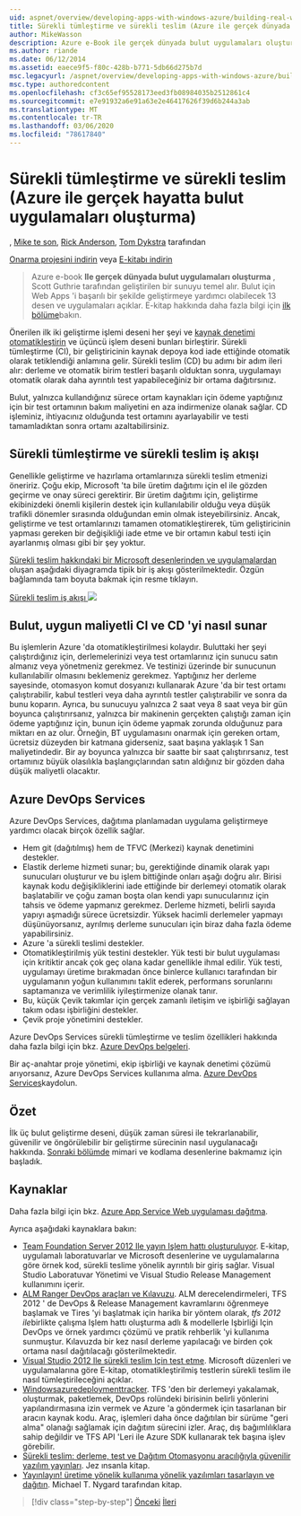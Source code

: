 ```yaml
---
uid: aspnet/overview/developing-apps-with-windows-azure/building-real-world-cloud-apps-with-windows-azure/continuous-integration-and-continuous-delivery
title: Sürekli tümleştirme ve sürekli teslim (Azure ile gerçek dünyada bulut uygulamaları oluşturma) | Microsoft Docs
author: MikeWasson
description: Azure e-Book ile gerçek dünyada bulut uygulamaları oluşturma, Scott Guthrie tarafından geliştirilen bir sunuyu temel alır. 13 desen ve şunları yapabilir...
ms.author: riande
ms.date: 06/12/2014
ms.assetid: eaece9f5-f80c-428b-b771-5db66d275b7d
msc.legacyurl: /aspnet/overview/developing-apps-with-windows-azure/building-real-world-cloud-apps-with-windows-azure/continuous-integration-and-continuous-delivery
msc.type: authoredcontent
ms.openlocfilehash: cf3c65ef95528173eed3fb08984035b2512861c4
ms.sourcegitcommit: e7e91932a6e91a63e2e46417626f39d6b244a3ab
ms.translationtype: MT
ms.contentlocale: tr-TR
ms.lasthandoff: 03/06/2020
ms.locfileid: "78617840"
---
```

# <a name="continuous-integration-and-continuous-delivery-building-real-world-cloud-apps-with-azure"></a>Sürekli tümleştirme ve sürekli teslim (Azure ile gerçek hayatta bulut uygulamaları oluşturma)

, [Mike te son](https://github.com/MikeWasson), [Rick Anderson](https://twitter.com/RickAndMSFT), [Tom Dykstra](https://github.com/tdykstra) tarafından

[Onarma projesini indirin](https://code.msdn.microsoft.com/Fix-It-app-for-Building-cdd80df4) veya [E-kitabı indirin](https://blogs.msdn.com/b/microsoft_press/archive/2014/07/23/free-ebook-building-cloud-apps-with-microsoft-azure.aspx)

> Azure e-book **Ile gerçek dünyada bulut uygulamaları oluşturma** , Scott Guthrie tarafından geliştirilen bir sunuyu temel alır. Bulut için Web Apps 'i başarılı bir şekilde geliştirmeye yardımcı olabilecek 13 desen ve uygulamaları açıklar. E-kitap hakkında daha fazla bilgi için [ilk bölüme](introduction.md)bakın.

Önerilen ilk iki geliştirme işlemi deseni her şeyi ve [kaynak denetimi](source-control.md) [otomatikleştirin](automate-everything.md) ve üçüncü işlem deseni bunları birleştirir. Sürekli tümleştirme (CI), bir geliştiricinin kaynak depoya kod iade ettiğinde otomatik olarak tetiklendiği anlamına gelir. Sürekli teslim (CD) bu adımı bir adım ileri alır: derleme ve otomatik birim testleri başarılı olduktan sonra, uygulamayı otomatik olarak daha ayrıntılı test yapabileceğiniz bir ortama dağıtırsınız.

Bulut, yalnızca kullandığınız sürece ortam kaynakları için ödeme yaptığınız için bir test ortamının bakım maliyetini en aza indirmenize olanak sağlar. CD işleminiz, ihtiyacınız olduğunda test ortamını ayarlayabilir ve testi tamamladıktan sonra ortamı azaltabilirsiniz.

## <a name="continuous-integration-and-continuous-delivery-workflow"></a>Sürekli tümleştirme ve sürekli teslim iş akışı

Genellikle geliştirme ve hazırlama ortamlarınıza sürekli teslim etmenizi öneririz. Çoğu ekip, Microsoft 'ta bile üretim dağıtımı için el ile gözden geçirme ve onay süreci gerektirir. Bir üretim dağıtımı için, geliştirme ekibinizdeki önemli kişilerin destek için kullanılabilir olduğu veya düşük trafikli dönemler sırasında olduğundan emin olmak isteyebilirsiniz. Ancak, geliştirme ve test ortamlarınızı tamamen otomatikleştirerek, tüm geliştiricinin yapması gereken bir değişikliği iade etme ve bir ortamın kabul testi için ayarlanmış olması gibi bir şey yoktur.

[Sürekli teslim hakkındaki bir Microsoft desenlerinden ve uygulamalardan](https://aka.ms/ReleasePipeline) oluşan aşağıdaki diyagramda tipik bir iş akışı gösterilmektedir. Özgün bağlamında tam boyuta bakmak için resme tıklayın.

[Sürekli teslim iş akışı ![](continuous-integration-and-continuous-delivery/_static/image1.png)](https://msdn.microsoft.com/library/dn449955.aspx)

## <a name="how-the-cloud-enables-cost-effective-ci-and-cd"></a>Bulut, uygun maliyetli CI ve CD 'yi nasıl sunar

Bu işlemlerin Azure 'da otomatikleştirilmesi kolaydır. Buluttaki her şeyi çalıştırdığınız için, derlemelerinizi veya test ortamlarınız için sunucu satın almanız veya yönetmeniz gerekmez. Ve testinizi üzerinde bir sunucunun kullanılabilir olmasını beklemeniz gerekmez. Yaptığınız her derleme sayesinde, otomasyon komut dosyanızı kullanarak Azure 'da bir test ortamı çalıştırabilir, kabul testleri veya daha ayrıntılı testler çalıştırabilir ve sonra da bunu koparın. Ayrıca, bu sunucuyu yalnızca 2 saat veya 8 saat veya bir gün boyunca çalıştırırsanız, yalnızca bir makinenin gerçekten çalıştığı zaman için ödeme yaptığınız için, bunun için ödeme yapmak zorunda olduğunuz para miktarı en az olur. Örneğin, BT uygulamasını onarmak için gereken ortam, ücretsiz düzeyden bir katmana giderseniz, saat başına yaklaşık 1 San maliyetindedir. Bir ay boyunca yalnızca bir saatte bir saat çalıştırırsanız, test ortamınız büyük olasılıkla başlangıçlarından satın aldığınız bir gözden daha düşük maliyetli olacaktır.

## <a name="azure-devops-services"></a>Azure DevOps Services 

Azure DevOps Services, dağıtıma planlamadan uygulama geliştirmeye yardımcı olacak birçok özellik sağlar.

- Hem git (dağıtılmış) hem de TFVC (Merkezi) kaynak denetimini destekler.
- Elastik derleme hizmeti sunar; bu, gerektiğinde dinamik olarak yapı sunucuları oluşturur ve bu işlem bittiğinde onları aşağı doğru alır. Birisi kaynak kodu değişikliklerini iade ettiğinde bir derlemeyi otomatik olarak başlatabilir ve çoğu zaman boşta olan kendi yapı sunucularınız için tahsis ve ödeme yapmanız gerekmez. Derleme hizmeti, belirli sayıda yapıyı aşmadığı sürece ücretsizdir. Yüksek hacimli derlemeler yapmayı düşünüyorsanız, ayrılmış derleme sunucuları için biraz daha fazla ödeme yapabilirsiniz.
- Azure 'a sürekli teslimi destekler.
- Otomatikleştirilmiş yük testini destekler. Yük testi bir bulut uygulaması için kritiktir ancak çok geç olana kadar genellikle ihmal edilir. Yük testi, uygulamayı üretime bırakmadan önce binlerce kullanıcı tarafından bir uygulamanın yoğun kullanımını taklit ederek, performans sorunlarını saptamanıza ve verimlilik iyileştirmenize olanak tanır.
- Bu, küçük Çevik takımlar için gerçek zamanlı iletişim ve işbirliği sağlayan takım odası işbirliğini destekler.
- Çevik proje yönetimini destekler.

Azure DevOps Services sürekli tümleştirme ve teslim özellikleri hakkında daha fazla bilgi için bkz. [Azure DevOps belgeleri](/azure/devops/index).

Bir aç-anahtar proje yönetimi, ekip işbirliği ve kaynak denetimi çözümü arıyorsanız, Azure DevOps Services kullanıma alma. [Azure DevOps Services](https://dev.azure.com/)kaydolun.

## <a name="summary"></a>Özet

İlk üç bulut geliştirme deseni, düşük zaman süresi ile tekrarlanabilir, güvenilir ve öngörülebilir bir geliştirme sürecinin nasıl uygulanacağı hakkında. [Sonraki bölümde](web-development-best-practices.md) mimari ve kodlama desenlerine bakmamız için başladık.

## <a name="resources"></a>Kaynaklar

Daha fazla bilgi için bkz. [Azure App Service Web uygulaması dağıtma](https://azure.microsoft.com/documentation/articles/web-sites-deploy/).

Ayrıca aşağıdaki kaynaklara bakın:

- [Team Foundation Server 2012 Ile yayın Işlem hattı oluşturuluyor](https://aka.ms/ReleasePipeline). E-kitap, uygulamalı laboratuvarlar ve Microsoft desenlerine ve uygulamalarına göre örnek kod, sürekli teslime yönelik ayrıntılı bir giriş sağlar. Visual Studio Laboratuvar Yönetimi ve Visual Studio Release Management kullanımını içerir.
- [ALM Ranger DevOps araçları ve Kılavuzu](https://aka.ms/vsarsolutions/). ALM derecelendirmeleri, TFS 2012 ' de DevOps &amp; Release Management kavramlarını öğrenmeye başlamak ve Tires 'yi başlatmak için harika bir yöntem olarak, *tfs 2012 ile*birlikte çalışma Işlem hattı oluşturma adlı &amp; modellerle Işbirliği Için DevOps ve örnek yardımcı çözümü ve pratik rehberlik 'yi kullanıma sunmuştur. Kılavuzda bir kez nasıl derleme yapılacağı ve birden çok ortama nasıl dağıtılacağı gösterilmektedir.
- [Visual Studio 2012 Ile sürekli teslim Için test etme](https://msdn.microsoft.com/library/jj159345.aspx). Microsoft düzenleri ve uygulamalarına göre E-kitap, otomatikleştirilmiş testlerin sürekli teslim ile nasıl tümleştirileceğini açıklar.
- [Windowsazuredeploymenttracker](https://github.com/RyanTBerry/WindowsAzureDeploymentTracker). TFS 'den bir derlemeyi yakalamak, oluşturmak, paketlemek, DevOps rolündeki birisinin belirli yönlerini yapılandırmasına izin vermek ve Azure 'a göndermek için tasarlanan bir aracın kaynak kodu. Araç, işlemleri daha önce dağıtılan bir sürüme "geri alma" olanağı sağlamak için dağıtım sürecini izler. Araç, dış bağımlılıklara sahip değildir ve TFS API 'Leri ile Azure SDK kullanarak tek başına işlev görebilir.
- [Sürekli teslim: derleme, test ve Dağıtım Otomasyonu aracılığıyla güvenilir yazılım yayınları](https://www.amazon.com/Continuous-Delivery-Deployment-Automation-Addison-Wesley/dp/0321601912/ref=sr_1_1?s=books&amp;ie=UTF8&amp;qid=1377126361). Jez ınsanla kitap.
- [Yayınlayın! üretime yönelik kullanıma yönelik yazılımları tasarlayın ve dağıtın](https://www.amazon.com/Release-It-Production-Ready-Pragmatic-Programmers/dp/0978739213). Michael T. Nygard tarafından kitap.

> [!div class="step-by-step"]
> [Önceki](source-control.md)
> [İleri](web-development-best-practices.md)
